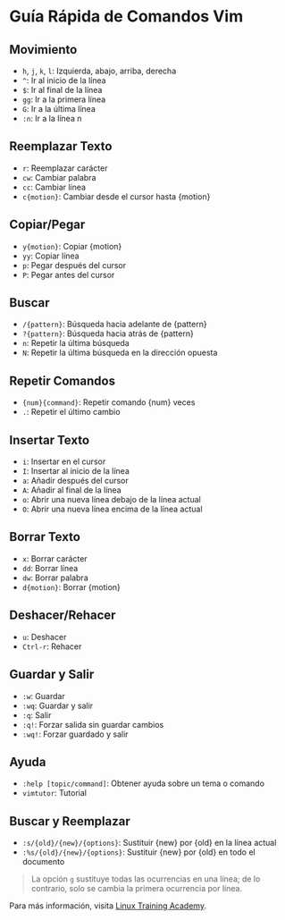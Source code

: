 # Guía Rápida de Comandos Vim

## Movimiento
- `h`, `j`, `k`, `l`: Izquierda, abajo, arriba, derecha
- `^`: Ir al inicio de la línea
- `$`: Ir al final de la línea
- `gg`: Ir a la primera línea
- `G`: Ir a la última línea
- `:n`: Ir a la línea n

## Reemplazar Texto
- `r`: Reemplazar carácter
- `cw`: Cambiar palabra
- `cc`: Cambiar línea
- `c{motion}`: Cambiar desde el cursor hasta {motion}

## Copiar/Pegar
- `y{motion}`: Copiar {motion}
- `yy`: Copiar línea
- `p`: Pegar después del cursor
- `P`: Pegar antes del cursor

## Buscar
- `/{pattern}`: Búsqueda hacia adelante de {pattern}
- `?{pattern}`: Búsqueda hacia atrás de {pattern}
- `n`: Repetir la última búsqueda
- `N`: Repetir la última búsqueda en la dirección opuesta

## Repetir Comandos
- `{num}{command}`: Repetir comando {num} veces
- `.`: Repetir el último cambio

## Insertar Texto
- `i`: Insertar en el cursor
- `I`: Insertar al inicio de la línea
- `a`: Añadir después del cursor
- `A`: Añadir al final de la línea
- `o`: Abrir una nueva línea debajo de la línea actual
- `O`: Abrir una nueva línea encima de la línea actual

## Borrar Texto
- `x`: Borrar carácter
- `dd`: Borrar línea
- `dw`: Borrar palabra
- `d{motion}`: Borrar {motion}

## Deshacer/Rehacer
- `u`: Deshacer
- `Ctrl-r`: Rehacer

## Guardar y Salir
- `:w`: Guardar
- `:wq`: Guardar y salir
- `:q`: Salir
- `:q!`: Forzar salida sin guardar cambios
- `:wq!`: Forzar guardado y salir

## Ayuda
- `:help [topic/command]`: Obtener ayuda sobre un tema o comando
- `vimtutor`: Tutorial

## Buscar y Reemplazar
- `:s/{old}/{new}/{options}`: Sustituir {new} por {old} en la línea actual
- `:%s/{old}/{new}/{options}`: Sustituir {new} por {old} en todo el documento

> La opción `g` sustituye todas las ocurrencias en una línea; de lo contrario, solo se cambia la primera ocurrencia por línea.

Para más información, visita [Linux Training Academy](http://www.LinuxTrainingAcademy.com).
